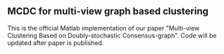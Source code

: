 ## MCDC for multi-view graph based clustering
This is the official Matlab implementation of our paper "Multi-view Clustering Based on Doubly-stochastic Consensus-graph". Code will be updated after paper is published. 


